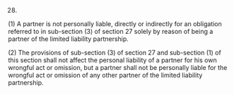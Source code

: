 28.
(1) A partner is not personally liable, directly or indirectly for an obligation referred to in sub-section (3) of section 27 solely by reason of being a partner of the limited liability partnership.

(2) The provisions of sub-section (3) of section 27 and sub-section (1) of this section shall not affect the personal liability of a partner for his own wrongful act or omission, but a partner shall not be personally liable for the wrongful act or omission of any other partner of the limited liability partnership.
